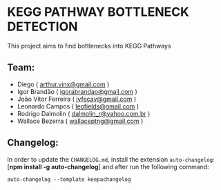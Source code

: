# KEGG PATHWAY BOTTLENECK DETECTION
This project aims to find bottlenecks into KEGG Pathways

## Team:

* Diego ( arthur.vinx@gmail.com )
* Igor Brandão ( igorabrandao@gmail.com )
* João Vitor Ferreira ( jvfecav@gmail.com )
* Leonardo Campos ( leofields@gmail.com )
* Rodrigo Dalmolin ( dalmolin_r@yahoo.com.br )
* Wallace Bezerra ( wallaceptng@gmail.com )

## Changelog:

In order to update the `CHANGELOG.md`, install the extension `auto-changelog`: [**npm install -g auto-changelog**] and after run the following command:

    auto-changelog --template keepachangelog
